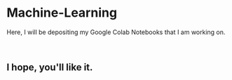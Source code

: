 # Machine-Learning
<p> Here, I will be depositing my Google Colab Notebooks that I am working on. <p>
  <br>
  <h2> I hope, you'll like it. <h2>
